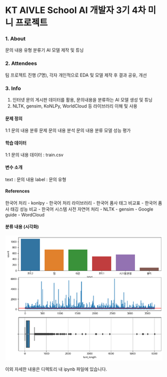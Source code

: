 # KT AIVLE School AI 개발자 3기 4차 미니 프로젝트

### 1. About

문의 내용 유형 분류기 AI 모델 제작 및 튜닝

### 2. Attendees

팀 프로젝트 진행 (7명), 각자 개인적으로 EDA 및 모델 제작 후 결과 공유, 개선

### 3. Info

1. 인터넷 문의 게시판 데이터를 활용, 문의내용을 분류하는 AI 모델 생성 및 튜닝
2. NLTK, gensim, KoNLPy, WorldCloud 등 라이브러리 이해 및 사용

#### 문제 정의

1:1 문의 내용 분류 문제
  문의 내용 분석
  문의 내용 분류 모델 성능 평가
#### 학습 데이터
  1:1 문의 내용 데이터 : train.csv
#### 변수 소개
  text : 문의 내용
  label : 문의 유형
#### References
  한국어 처리
    - konlpy - 한국어 처리 라이브러리
    - 한국어 품사 태그 비교표
    - 한국어 품사 태깅 성능 비교
    - 한국어 시스템 사전
  자연어 처리
    - NLTK
    - gensim
    - Google guide
    - WordCloud

#### 분류 내용 (시각화)

<img src="https://github.com/PhoneticsBug/ktAivle/blob/main/4%EC%B0%A8/%EB%8B%A4%EC%9A%B4%EB%A1%9C%EB%93%9C%20(1).png?raw=true">

이외 자세한 내용은 디렉토리 내 ipynb 파일에 있습니다.
